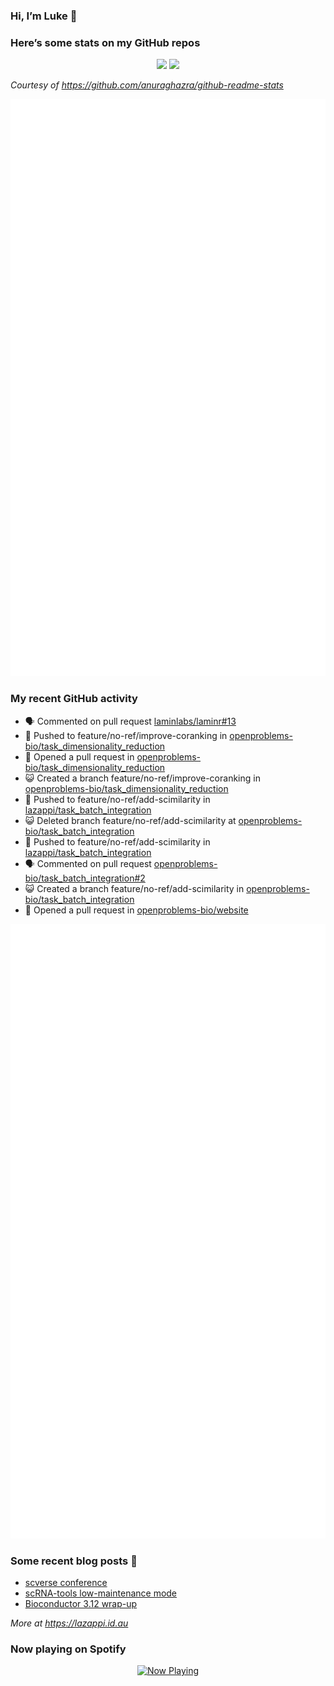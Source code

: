 
<!-- README.md is generated from README.Rmd. Please edit that file -->

### Hi, I’m Luke 👋

<!--
**lazappi/lazappi** is a ✨ _special_ ✨ repository because its `README.md` (this file) appears on your GitHub profile.
&#10;Here are some ideas to get you started:
&#10;- 🔭 I’m currently working on ...
- 🌱 I’m currently learning ...
- 👯 I’m looking to collaborate on ...
- 🤔 I’m looking for help with ...
- 💬 Ask me about ...
- 📫 How to reach me: ...
- 😄 Pronouns: ...
- ⚡ Fun fact: ...
-->

### Here’s some stats on my GitHub repos

<p align="center">
<img src="https://github-readme-stats.vercel.app/api?username=lazappi&count_private=true&show_icons=true&theme=buefy&hide_title=True">
<img src="https://github-readme-stats.vercel.app/api/top-langs/?username=lazappi&hide=html&theme=buefy&layout=compact">
</p>

*Courtesy of <https://github.com/anuraghazra/github-readme-stats>*

<p align="center" style="width:100%;">
<img src="https://github.com/lazappi/lazappi/raw/main/github-intro.svg">
</p>

### My recent GitHub activity

- 🗣 Commented on pull request
  [laminlabs/laminr#13](https://github.com/laminlabs/laminr#13)
- 📨 Pushed to feature/no-ref/improve-coranking in
  [openproblems-bio/task_dimensionality_reduction](https://github.com/openproblems-bio/task_dimensionality_reduction)
- 🤔 Opened a pull request in
  [openproblems-bio/task_dimensionality_reduction](https://github.com/openproblems-bio/task_dimensionality_reduction)
- 😺 Created a branch feature/no-ref/improve-coranking in
  [openproblems-bio/task_dimensionality_reduction](https://github.com/openproblems-bio/task_dimensionality_reduction)
- 📨 Pushed to feature/no-ref/add-scimilarity in
  [lazappi/task_batch_integration](https://github.com/lazappi/task_batch_integration)
- 😺 Deleted branch feature/no-ref/add-scimilarity at
  [openproblems-bio/task_batch_integration](https://github.com/openproblems-bio/task_batch_integration)
- 📨 Pushed to feature/no-ref/add-scimilarity in
  [lazappi/task_batch_integration](https://github.com/lazappi/task_batch_integration)
- 🗣 Commented on pull request
  [openproblems-bio/task_batch_integration#2](https://github.com/openproblems-bio/task_batch_integration#2)
- 😺 Created a branch feature/no-ref/add-scimilarity in
  [openproblems-bio/task_batch_integration](https://github.com/openproblems-bio/task_batch_integration)
- 🤔 Opened a pull request in
  [openproblems-bio/website](https://github.com/openproblems-bio/website)

<p align="center" style="width:100%;">
<img src="https://github.com/lazappi/lazappi/raw/main/github-status.svg">
</p>

### Some recent blog posts 📝

- [scverse
  conference](https://lazappi.id.au/posts/2024-09-15-scverse-conference/)
- [scRNA-tools low-maintenance
  mode](https://lazappi.id.au/posts/2024-03-04-scRNAtools-low-maintenance/)
- [Bioconductor 3.12
  wrap-up](https://lazappi.id.au/posts/2020-10-30-bioconductor-3-12-wrap-up/)

*More at <https://lazappi.id.au>*

<!-- ### My latest tweet 👇 and retweet 👉 -->

### Now playing on Spotify

<p align="center">
<a href="https://now-playing-profile.lazappi.vercel.app/now-playing?open">
<img src="https://now-playing-profile.lazappi.vercel.app/now-playing" width="256" height="64" alt="Now Playing">
</a>
</p>
